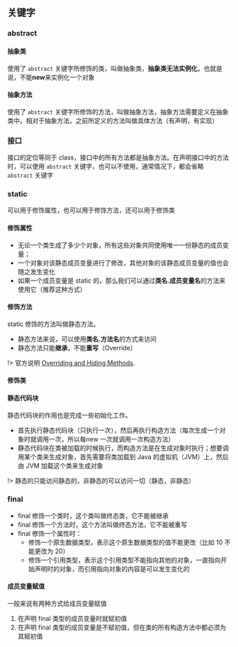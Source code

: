 ## 关键字

### abstract

#### 抽象类

使用了 `abstract` 关键字所修饰的类，叫做抽象类，**抽象类无法实例化**，也就是说，不能**new**来实例化一个对象

#### 抽象方法

使用了 `abstract` 关键字所修饰的方法，叫做抽象方法，抽象方法需要定义在抽象类中。相对于抽象方法，之前所定义的方法叫做具体方法（有声明，有实现）

### 接口

接口的定位等同于 class，接口中的所有方法都是抽象方法。在声明接口中的方法时，可以使用 `abstract` 关键字，也可以不使用，通常情况下，都会省略 `abstract` 关键字

### static

可以用于修饰属性，也可以用于修饰方法，还可以用于修饰类

#### 修饰属性

* 无论一个类生成了多少个对象，所有这些对象共同使用唯一一份静态的成员变量；
* 一个对象对该静态成员变量进行了修改，其他对象的该静态成员变量的值也会随之发生变化
* 如果一个成员变量是 static 的，那么我们可以通过**类名.成员变量名**的方法来使用它（推荐这种方式）

#### 修饰方法

static 修饰的方法叫做静态方法。

* 静态方法来说，可以使用**类名.方法名**的方式来访问
* 静态方法只能**继承**，不能**重写**（Override）

!> 官方说明 [Overriding and Hiding Methods](https://docs.oracle.com/javase/tutorial/java/IandI/override.html).

#### 修饰类

#### 静态代码块

静态代码块的作用也是完成一些初始化工作。
* 首先执行静态代码块（只执行一次），然后再执行构造方法（每次生成一个对象时就调用一次，所以每new 一次就调用一次构造方法）
* 静态代码块在类被加载的时候执行，而构造方法是在生成对象时执行；想要调用某个类来生成对象，首先需要将类加载到 Java 的虚拟机（JVM）上，然后由 JVM 加载这个类来生成对象

!> 静态的只能访问静态的，非静态的可以访问一切（静态，非静态）


### final

* final 修饰一个类时，这个类叫做终态类，它不能被继承
* final 修饰一个方法时，这个方法叫做终态方法，它不能被重写
* final 修饰一个属性时：
  * 修饰一个原生数据类型，表示这个原生数据类型的值不能更改（比如 10 不能更改为 20）
  * 修饰一个引用类型，表示这个引用类型不能指向其他的对象，一直指向开始声明时的对象，而引用指向对象的内容是可以发生变化的

#### 成员变量赋值

一般来说有两种方式给成员变量赋值
1. 在声明 final 类型的成员变量时就赋初值
2. 在声明 final 类型的成员变量是不赋初值，但在类的所有构造方法中都必须为其赋初值